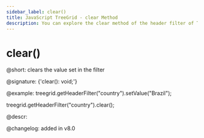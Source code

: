 ```yaml
---
sidebar_label: clear()
title: JavaScript TreeGrid - clear Method 
description: You can explore the clear method of the header filter of TreeGrid in the documentation of the DHTMLX JavaScript UI library. Browse developer guides and API reference, try out code examples and live demos, and download a free 30-day evaluation version of DHTMLX Suite 7.
---
```


# clear()

@short: clears the value set in the filter

@signature: {'clear(): void;'}

@example:
treegrid.getHeaderFilter("country").setValue("Brazil");

treegrid.getHeaderFilter("country").clear();


@descr:

@changelog:
added in v8.0